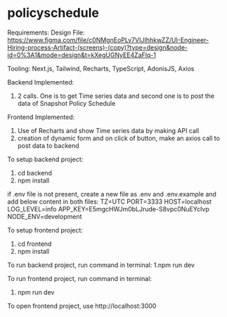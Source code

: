 # policyschedule

Requirements:
Design File: https://www.figma.com/file/c0NMgnEoPLv7VIJIhhkwZZ/UI-Engineer-Hiring-process-Artifact-(screens)-(copy)?type=design&node-id=0%3A1&mode=design&t=kXegUGNyEE4ZaFlq-1

Tooling: Next.js, Tailwind, Recharts, TypeScript, AdonisJS, Axios

Backend Implemented:

1. 2 calls. One is to get Time series data and second one is to post the data of Snapshot Policy Schedule

Frontend Implemented:

1. Use of Recharts and show Time series data by making API call
2. creation of dynamic form and on click of button, make an axios call to post data to backend

To setup backend project:

1. cd backend
2. npm install

if .env file is not present, create a new file as .env and .env.example and add below content in both files:
TZ=UTC
PORT=3333
HOST=localhost
LOG_LEVEL=info
APP_KEY=E5mgcHWJm0bLJrude-S8vpc0NuEYcIvp
NODE_ENV=development

To setup frontend project:

1. cd frontend
2. npm install

To run backend project, run command in terminal:
1.npm run dev

To run frontend project, run command in terminal:

1. npm run dev

To open frontend project, use http://localhost:3000
